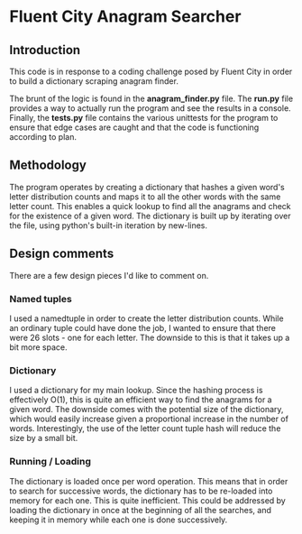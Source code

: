 # Fluent City Anagram Searcher

## Introduction

This code is in response to a coding challenge posed by Fluent City in order to build a dictionary scraping anagram
finder.

The brunt of the logic is found in the **anagram_finder.py** file. The **run.py** file provides a way to actually run
the program and see the results in a console. Finally, the **tests.py** file contains the various unittests for the
program to ensure that edge cases are caught and that the code is functioning according to plan.

## Methodology

The program operates by creating a dictionary that hashes a given word's letter distribution counts and maps it to all
the other words with the same letter count. This enables a quick lookup to find all the anagrams and check for the
existence of a given word. The dictionary is built up by iterating over the file, using python's built-in iteration by
new-lines.

## Design comments

There are a few design pieces I'd like to comment on.

### Named tuples

I used a namedtuple in order to create the letter distribution counts. While an ordinary tuple could have done the job,
I wanted to ensure that there were 26 slots - one for each letter. The downside to this is that it takes up a bit more
space.

### Dictionary

I used a dictionary for my main lookup. Since the hashing process is effectively O(1), this is quite an efficient way
to find the anagrams for a given word. The downside comes with the potential size of the dictionary, which would easily
increase given a proportional increase in the number of words. Interestingly, the use of the letter count tuple hash will
reduce the size by a small bit.

### Running / Loading
The dictionary is loaded once per word operation. This means that in order to search for successive words, the dictionary
has to be re-loaded into memory for each one. This is quite inefficient. This could be addressed by loading the dictionary
in once at the beginning of all the searches, and keeping it in memory while each one is done successively.
